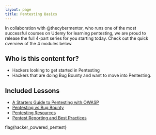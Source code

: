 ```yaml
---
layout: page
title: Pentesting Basics
---
```


In collaboration with @thecybermentor, who runs one of the most successful courses on Udemy for learning pentesting, we are proud to release the full 4-part series for you starting today. Check out the quick overview of the 4 modules below. 


## Who is this content for?
- Hackers looking to get started in Pentesting
- Hackers that are doing Bug Bounty and want to move into Pentesting.

## Included Lessons
- [A Starters Guide to Pentesting with OWASP](/sessions/pentest_owasp)
- [Pentesting vs Bug Bounty](/sessions/pentest_vs_bug_bounty)
- [Pentesting Resources](/sessions/pentest_resources)
- [Pentest Reporting and Best Practices](/sessions/pentest_reporting)

flag{hacker_powered_pentest}
